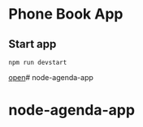 # Phone Book App 

## Start app

`npm run devstart`

[open](http://localhost:3000/)# node-agenda-app
# node-agenda-app
